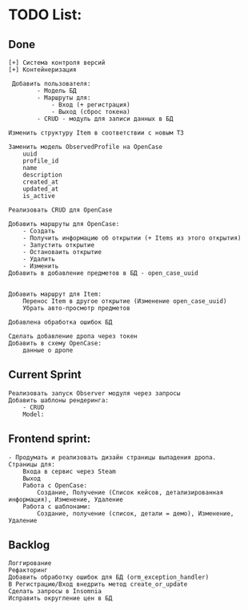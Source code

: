 # TODO List:

## Done

    [+] Система контроля версий
    [+] Контейнеризация

     Добавить пользователя:
            - Модель БД
            - Маршруты для:
                - Вход (+ регистрация)
                - Выход (сброс токена)
            - CRUD - модуль для записи данных в БД

    Изменить структуру Item в соответствии с новым ТЗ

    Заменить модель ObservedProfile на OpenCase
        uuid 
        profile_id 
        name 
        description
        created_at 
        updated_at 
        is_active

    Реализовать CRUD для OpenCase

    Добавить маршруты для OpenCase:
        - Создать
        - Получить информацию об открытии (+ Items из этого открытия)
        - Запустить открытие
        - Остановаить открытие
        - Удалить
        - Изменить
    Добавить в добавление предметов в БД - open_case_uuid


    Добавить маршрут для Item:
        Перенос Item в другое открытие (Изменение open_case_uuid)
        Убрать авто-просмотр предметов

    Добавлена обработка ошибок БД

    Сделать добавление дропа через токен
    Добавить в схему OpenCase:
        данные о дропе
## Current Sprint

    Реализовать запуск Observer модуля через запросы
    Добавить шаблоны рендеринга:
        - CRUD
        Model:
            

## Frontend sprint:
    - Продумать и реализовать дизайн страницы выпадения дропа.
    Страницы для:
        Входа в сервис через Steam
        Выход
        Работа с OpenCase:
            Создание, Получение (Список кейсов, детализированная информация), Изменение, Удаление
        Работа с шаблонами:
            Создание, получение (список, детали = демо), Изменение, Удаление

## Backlog
    Логгирование
    Рефакторинг
    Добавить обработку ошибок для БД (orm_exception_handler)
    В Регистрацию/Вход внедрить метод create_or_update
    Сделать запросы в Insomnia
    Исправить округление цен в БД
    
